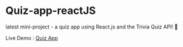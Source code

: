 # Quiz-app-reactJS
latest mini-project - a quiz app using React.js and the Trivia Quiz API! 🚀

Live Demo : [Quiz App](https://quiz-app-sm8uti.netlify.app/)
